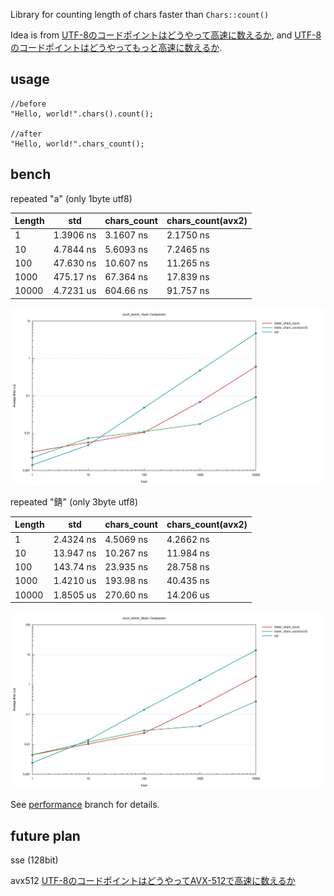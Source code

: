 Library for counting length of chars faster than `Chars::count()`

Idea is from [UTF-8のコードポイントはどうやって高速に数えるか](https://qiita.com/saka1_p/items/ff49d981cfd56f3588cc), and [UTF-8のコードポイントはどうやってもっと高速に数えるか](https://qiita.com/umezawatakeshi/items/ed23935788756c800b86).


## usage
```
//before
"Hello, world!".chars().count();

//after
"Hello, world!".chars_count();
```

## bench
repeated "a" (only 1byte utf8)

|Length|std|chars_count|chars_count(avx2)|
|---|---|---|---|
|1|1.3906 ns|3.1607 ns|2.1750 ns|
|10|4.7844 ns|5.6093 ns|7.2465 ns|
|100|47.630 ns|10.607 ns|11.265 ns|
|1000|475.17 ns|67.364 ns|17.839 ns|
|10000|4.7231 us|604.66 ns|91.757 ns|

![bench 1byte](lines_1.svg)

repeated "錆" (only 3byte utf8)

|Length|std|chars_count|chars_count(avx2)|
|---|---|---|---|
|1|2.4324 ns|4.5069 ns|4.2662 ns|
|10|13.947 ns|10.267 ns|11.984 ns|
|100|143.74 ns|23.935 ns|28.758 ns|
|1000|1.4210 us |193.98 ns|40.435 ns |
|10000|1.8505 us|270.60 ns|14.206 us|

![bench 3byte](lines_3.svg)

See [performance](https://github.com/aobatact/faster_chars_count/tree/peformance) branch for details.


## future plan
sse (128bit)

avx512
[UTF-8のコードポイントはどうやってAVX-512で高速に数えるか](https://qiita.com/umezawatakeshi/items/fca066b2fd3dcf9cbec9)
